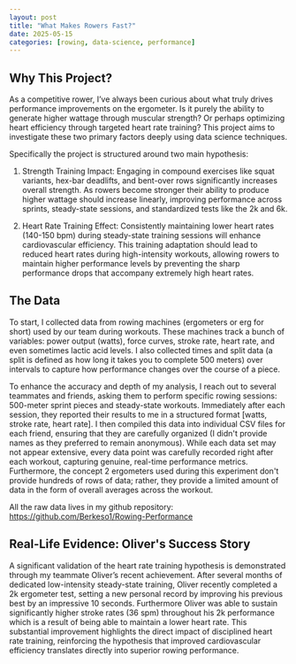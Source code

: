 ```yaml
---
layout: post
title: "What Makes Rowers Fast?"
date: 2025-05-15
categories: [rowing, data-science, performance]
---
```


## Why This Project?

As a competitive rower, I’ve always been curious about what truly drives performance improvements on the ergometer. Is it purely the ability to generate higher wattage through muscular strength? Or perhaps optimizing heart efficiency through targeted heart rate training? This project aims to investigate these two primary factors deeply using data science techniques.

Specifically the project is structured around two main hypothesis:

1. Strength Training Impact: Engaging in compound exercises like squat variants, hex-bar deadlifts, and bent-over rows significantly increases overall strength. As rowers become stronger their ability to produce higher wattage should increase linearly, improving performance across sprints, steady-state sessions, and standardized tests like the 2k and 6k.

2. Heart Rate Training Effect: Consistently maintaining lower heart rates (140-150 bpm) during steady-state training sessions will enhance cardiovascular efficiency. This training adaptation should lead to reduced heart rates during high-intensity workouts, allowing rowers to maintain higher performance levels by preventing the sharp performance drops that accompany extremely high heart rates.


## The Data

To start, I collected data from rowing machines (ergometers or erg for short) used by our team during workouts. These machines track a bunch of variables: power output (watts), force curves, stroke rate, heart rate, and even sometimes lactic acid levels. I also collected times and split data (a split is defined as how long it takes you to complete 500 meters) over intervals to capture how performance changes over the course of a piece.

To enhance the accuracy and depth of my analysis, I reach out to several teammates and friends, asking them to perform specific rowing sessions: 500-meter sprint pieces and steady-state workouts. Immediately after each session, they reported their results to me in a structured format [watts, stroke rate, heart rate]. I then compiled this data into individual CSV files for each friend, ensuring that they are carefully organized (I didn't provide names as they preferred to remain anonymous). While each data set may not appear extensive, every data point was carefully recorded right after each workout, capturing genuine, real-time performance metrics. Furthermore, the concept 2 ergometers used during this experiment don't provide hundreds of rows of data; rather, they provide a limited amount of data in the form of overall averages across the workout.

All the raw data lives in my github repository: https://github.com/Berkeso1/Rowing-Performance

## Real-Life Evidence: Oliver's Success Story

A significant validation of the heart rate training hypothesis is demonstrated through my teammate Oliver’s recent achievement. After several months of dedicated low-intensity steady-state training, Oliver recently completed a 2k ergometer test, setting a new personal record by improving his previous best by an impressive 10 seconds. Furthermore Oliver was able to sustain significantly higher stroke rates (36 spm) throughout his 2k performance which is a result of being able to maintain a lower heart rate. This substantial improvement highlights the direct impact of disciplined heart rate training, reinforcing the hypothesis that improved cardiovascular efficiency translates directly into superior rowing performance.

